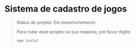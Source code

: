 <h1>Sistema de cadastro de jogos</h1>

> Status do projeto: Em desenvolvimento
>
> Para rodar esse projeto na sua maquina, por favor digite:
>
> ```
> npm instal
> ```

